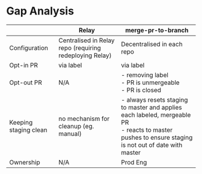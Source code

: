 # Gap Analysis

||Relay|merge-pr-to-branch|
|---|---|--|
|Configuration|Centralised in Relay repo (requiring redeploying Relay)|Decentralised in each repo|
|Opt-in PR|via label|via label|
|Opt-out PR|N/A|- removing label<br/>- PR is unmergeable<br/>- PR is closed|
|Keeping staging clean|no mechanism for cleanup (eg. manual)|- always resets staging to master and applies each labeled, mergeable PR<br/>- reacts to master pushes to ensure staging is not out of date with master| 
|Ownership|N/A|Prod Eng|
